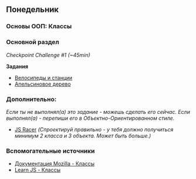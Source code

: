 ## Понедельник

### Основы ООП: Классы
### Основной раздел

*Checkpoint Challenge #1 (~45min)*

**Задания**
- [Велосипеды и станции](../../../../oojs-bikes-and-stations-challenge)
- [Апельсиновое дерево](../../../../core-js-oop-tdd-orange-tree)

### Дополнительно:
*Если ты не выполнял(а) это задание - можешь сделать его сейчас. Если выполнял(а) - перепиши его в Объектно-Ориентированном стиле.*
- [JS Racer](../../../../js-racer-1-outrageous-fortune-challenge) *(Спроектируй правильно - у тебя должно получиться минимум 2 класса и 3 объекта. Может быть больше.)*


### Вспомогательные источники

- [Документация Mozilla - Классы](https://developer.mozilla.org/ru/docs/Web/JavaScript/Reference/Classes)
- [Learn JS - Классы](https://learn.javascript.ru/es-class)

